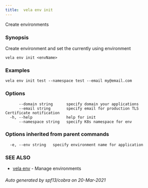 ```yaml
---
title:  vela env init
---
```


Create environments

### Synopsis

Create environment and set the currently using environment

```
vela env init <envName>
```

### Examples

```
vela env init test --namespace test --email my@email.com
```

### Options

```
      --domain string      specify domain your applications
      --email string       specify email for production TLS Certificate notification
  -h, --help               help for init
      --namespace string   specify K8s namespace for env
```

### Options inherited from parent commands

```
  -e, --env string   specify environment name for application
```

### SEE ALSO

* [vela env](vela_env.md)	 - Manage environments

###### Auto generated by spf13/cobra on 20-Mar-2021
